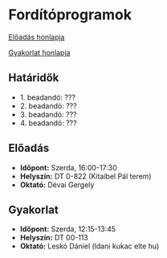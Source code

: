 # Fordítóprogramok

[Előadás honlapja](http://deva.web.elte.hu/fordprog.hu.html)

[Gyakorlat honlapja](http://ldani.web.elte.hu/)

## Határidők

* 1\. beadandó: ???
* 2\. beadandó: ???
* 3\. beadandó: ???
* 4\. beadandó: ???

## Előadás

* **Időpont:** Szerda, 16:00-17:30
* **Helyszín:** DT 0-822 (Kitaibel Pál terem)
* **Oktató:** Dévai Gergely

## Gyakorlat

* **Időpont:** Szerda, 12:15-13:45
* **Helyszín:** DT 00-113
* **Oktató:** Leskó Dániel (ldani kukac elte hu)

